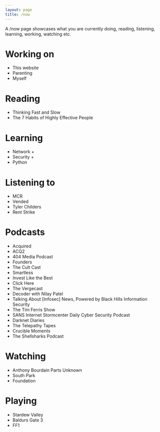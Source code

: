 ```yaml
---
layout: page
title: /now
---
```


A /now page showcases what you are currently doing, reading, listening, learning, working, watching etc.

# Working on

- This website
- Parenting
- Myself

# Reading

- Thinking Fast and Slow
- The 7 Habits of Highly Effective People

# Learning

- Network +
- Security +
- Python

# Listening to

- MCR
- Vended
- Tyler Childers
- Rent Strike

# Podcasts

- Acquired
- ACQ2
- 404 Media Podcast
- Founders
- The Cult Cast
- Smartless
- Invest Like the Best
- Click Here
- The Vergecast
- Decoder with Nilay Patel
- Talking About [Infosec] News, Powered by Black Hills Information Security
- The Tim Ferris Show
- SANS Internet Stormcenter Daily Cyber Security Podcast
- Darknet Diaries
- The Telepathy Tapes
- Crucible Moments
- The Shellsharks Podcast

# Watching

- Anthony Bourdain Parts Unknown
- South Park
- Foundation

# Playing

- Stardew Valley
- Baldurs Gate 3
- FF1